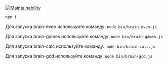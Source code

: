 [![Maintainability](https://api.codeclimate.com/v1/badges/5831ca2c9e79f0b60d11/maintainability)](https://codeclimate.com/github/F-l-e-m/frontend-project-lvl1/maintainability)

``` npm i ```

Для запуска brain-even используйте команду: 
``` node bin/brain-even.js ```

Для запуска brain-games используйте команду: 
``` node bin/brain-games.js ```

Для запуска brain-calc используйте команду: 
``` node bin/brain-calc.js ```

Для запуска brain-gcd используйте команду: 
``` node bin/brain-gcd.js ```